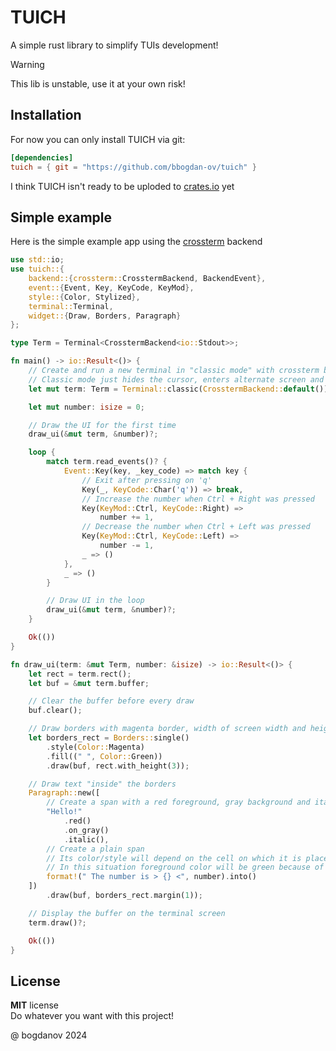 # TUICH

A simple rust library to simplify TUIs development!

> [!WARNING]
> This lib is unstable, use it at your own risk!

## Installation

For now you can only install TUICH via git:
```toml
[dependencies]
tuich = { git = "https://github.com/bbogdan-ov/tuich" }
```

I think TUICH isn't ready to be uploded to [crates.io](https://crates.io) yet

## Simple example

Here is the simple example app using the [crossterm](https://github.com/crossterm-rs/crossterm) backend

```rust
use std::io;
use tuich::{
    backend::{crossterm::CrosstermBackend, BackendEvent},
    event::{Event, Key, KeyCode, KeyMod},
    style::{Color, Stylized},
    terminal::Terminal,
    widget::{Draw, Borders, Paragraph}
};

type Term = Terminal<CrosstermBackend<io::Stdout>>;

fn main() -> io::Result<()> {
    // Create and run a new terminal in "classic mode" with crossterm backend
    // Classic mode just hides the cursor, enters alternate screen and raw mode
    let mut term: Term = Terminal::classic(CrosstermBackend::default())?;

    let mut number: isize = 0;

    // Draw the UI for the first time
    draw_ui(&mut term, &number)?;

    loop {
        match term.read_events()? {
            Event::Key(key, _key_code) => match key {
                // Exit after pressing on 'q'
                Key(_, KeyCode::Char('q')) => break,
                // Increase the number when Ctrl + Right was pressed
                Key(KeyMod::Ctrl, KeyCode::Right) =>
                    number += 1,
                // Decrease the number when Ctrl + Left was pressed
                Key(KeyMod::Ctrl, KeyCode::Left) =>
                    number -= 1,
                _ => ()
            },
            _ => ()
        }

        // Draw UI in the loop
        draw_ui(&mut term, &number)?;
    }

    Ok(())
}

fn draw_ui(term: &mut Term, number: &isize) -> io::Result<()> {
    let rect = term.rect();
    let buf = &mut term.buffer;

    // Clear the buffer before every draw
    buf.clear();

    // Draw borders with magenta border, width of screen width and height of 3
    let borders_rect = Borders::single()
        .style(Color::Magenta)
        .fill((" ", Color::Green))
        .draw(buf, rect.with_height(3));

    // Draw text "inside" the borders
    Paragraph::new([
        // Create a span with a red foreground, gray background and italic modifier
        "Hello!"
            .red()
            .on_gray()
            .italic(),
        // Create a plain span
        // Its color/style will depend on the cell on which it is placed
        // In this situation foreground color will be green because of the borders' fill color
        format!(" The number is > {} <", number).into()
    ])
        .draw(buf, borders_rect.margin(1));

    // Display the buffer on the terminal screen
    term.draw()?;

    Ok(())
}
```

## License

**MIT** license\
Do whatever you want with this project!

@ bogdanov 2024
